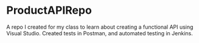 # ProductAPIRepo
A repo I created for my class to learn about creating a functional API using Visual Studio. Created tests in Postman, and automated testing in Jenkins.
